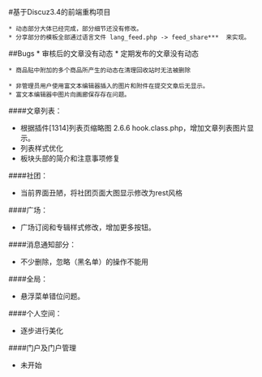 #基于Discuz3.4的前端重构项目

	* 动态部分大体已经完成，部分细节还没有修改。
	* 分享部分的模板全部通过语言文件 lang_feed.php -> feed_share***  来实现。
	
##Bugs
    * 审核后的文章没有动态
    * 定期发布的文章没有动态
    
    * 商品贴中附加的多个商品所产生的动态在清理回收站时无法被删除
    
    * 非管理员用户使用富文本编辑器插入的图片和附件在提交文章后无显示。
    * 富文本编辑器中图片向画廊保存存在问题。
			
####文章列表：
* 根据插件[1314]列表页缩略图 2.6.6 hook.class.php，增加文章列表图片显示。
* 列表样式优化
* 板块头部的简介和注意事项修复
		
####社团：
* 当前界面丑陋，将社团页面大图显示修改为rest风格
		
####广场：
* 广场订阅和专辑样式修改，增加更多按钮。
		
####消息通知部分：
* 不少删除，忽略（黑名单）的操作不能用
		
####全局：
* 悬浮菜单错位问题。
			
####个人空间：
* 逐步进行美化
			
####门户及门户管理
* 未开始
